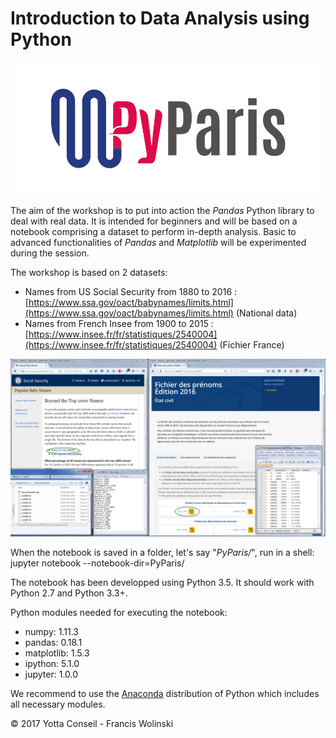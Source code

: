 # Introduction to Data Analysis using Python

![PyParis 2017](https://raw.githubusercontent.com/fran6w/PyParis2017/master/PyParis.png)

The aim of the workshop is to put into action the *Pandas* Python library to deal with real data. It is intended for beginners and will be based on a notebook comprising a dataset to perform in-depth analysis. Basic to advanced functionalities of *Pandas* and *Matplotlib* will be experimented during the session.

The workshop is based on 2 datasets:

- Names from US Social Security from 1880 to 2016 : [https://www.ssa.gov/oact/babynames/limits.html](https://www.ssa.gov/oact/babynames/limits.html) (National data)
- Names from French Insee from 1900 to 2015 : [https://www.insee.fr/fr/statistiques/2540004](https://www.insee.fr/fr/statistiques/2540004) (Fichier France)

![Data Sources](https://raw.githubusercontent.com/fran6w/PyParis2017/master/data_sources.png)

When the notebook is saved in a folder, let's say "*PyParis/*", run in a shell:
    jupyter notebook --notebook-dir=PyParis/
 
The notebook has been developped using Python 3.5. It should work with Python 2.7 and Python 3.3+.

Python modules needed for executing the notebook:

- numpy: 1.11.3
- pandas: 0.18.1
- matplotlib: 1.5.3
- ipython: 5.1.0
- jupyter: 1.0.0

We recommend to use the [Anaconda](https://www.continuum.io/downloads) distribution of Python which includes all necessary modules.

© 2017 Yotta Conseil - Francis Wolinski
